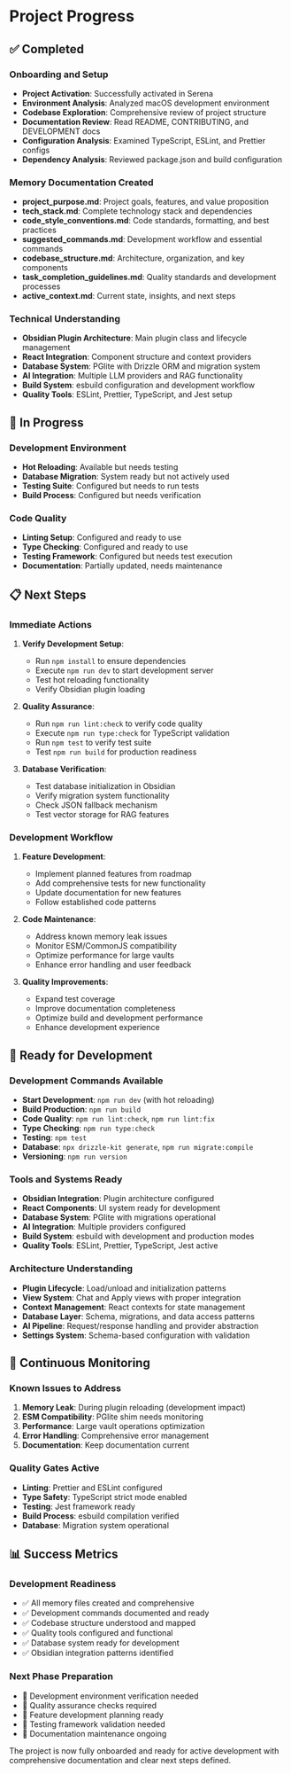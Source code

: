 # Project Progress

## ✅ Completed

### Onboarding and Setup
- **Project Activation**: Successfully activated in Serena
- **Environment Analysis**: Analyzed macOS development environment
- **Codebase Exploration**: Comprehensive review of project structure
- **Documentation Review**: Read README, CONTRIBUTING, and DEVELOPMENT docs
- **Configuration Analysis**: Examined TypeScript, ESLint, and Prettier configs
- **Dependency Analysis**: Reviewed package.json and build configuration

### Memory Documentation Created
- **project_purpose.md**: Project goals, features, and value proposition
- **tech_stack.md**: Complete technology stack and dependencies
- **code_style_conventions.md**: Code standards, formatting, and best practices
- **suggested_commands.md**: Development workflow and essential commands
- **codebase_structure.md**: Architecture, organization, and key components
- **task_completion_guidelines.md**: Quality standards and development processes
- **active_context.md**: Current state, insights, and next steps

### Technical Understanding
- **Obsidian Plugin Architecture**: Main plugin class and lifecycle management
- **React Integration**: Component structure and context providers
- **Database System**: PGlite with Drizzle ORM and migration system
- **AI Integration**: Multiple LLM providers and RAG functionality
- **Build System**: esbuild configuration and development workflow
- **Quality Tools**: ESLint, Prettier, TypeScript, and Jest setup

## 🚧 In Progress

### Development Environment
- **Hot Reloading**: Available but needs testing
- **Database Migration**: System ready but not actively used
- **Testing Suite**: Configured but needs to run tests
- **Build Process**: Configured but needs verification

### Code Quality
- **Linting Setup**: Configured and ready to use
- **Type Checking**: Configured and ready to use
- **Testing Framework**: Configured but needs test execution
- **Documentation**: Partially updated, needs maintenance

## 📋 Next Steps

### Immediate Actions
1. **Verify Development Setup**:
   - Run `npm install` to ensure dependencies
   - Execute `npm run dev` to start development server
   - Test hot reloading functionality
   - Verify Obsidian plugin loading

2. **Quality Assurance**:
   - Run `npm run lint:check` to verify code quality
   - Execute `npm run type:check` for TypeScript validation
   - Run `npm test` to verify test suite
   - Test `npm run build` for production readiness

3. **Database Verification**:
   - Test database initialization in Obsidian
   - Verify migration system functionality
   - Check JSON fallback mechanism
   - Test vector storage for RAG features

### Development Workflow
1. **Feature Development**:
   - Implement planned features from roadmap
   - Add comprehensive tests for new functionality
   - Update documentation for new features
   - Follow established code patterns

2. **Code Maintenance**:
   - Address known memory leak issues
   - Monitor ESM/CommonJS compatibility
   - Optimize performance for large vaults
   - Enhance error handling and user feedback

3. **Quality Improvements**:
   - Expand test coverage
   - Improve documentation completeness
   - Optimize build and development performance
   - Enhance development experience

## 🎯 Ready for Development

### Development Commands Available
- **Start Development**: `npm run dev` (with hot reloading)
- **Build Production**: `npm run build`
- **Code Quality**: `npm run lint:check`, `npm run lint:fix`
- **Type Checking**: `npm run type:check`
- **Testing**: `npm test`
- **Database**: `npx drizzle-kit generate`, `npm run migrate:compile`
- **Versioning**: `npm run version`

### Tools and Systems Ready
- **Obsidian Integration**: Plugin architecture configured
- **React Components**: UI system ready for development
- **Database System**: PGlite with migrations operational
- **AI Integration**: Multiple providers configured
- **Build System**: esbuild with development and production modes
- **Quality Tools**: ESLint, Prettier, TypeScript, Jest active

### Architecture Understanding
- **Plugin Lifecycle**: Load/unload and initialization patterns
- **View System**: Chat and Apply views with proper integration
- **Context Management**: React contexts for state management
- **Database Layer**: Schema, migrations, and data access patterns
- **AI Pipeline**: Request/response handling and provider abstraction
- **Settings System**: Schema-based configuration with validation

## 🔄 Continuous Monitoring

### Known Issues to Address
1. **Memory Leak**: During plugin reloading (development impact)
2. **ESM Compatibility**: PGlite shim needs monitoring
3. **Performance**: Large vault operations optimization
4. **Error Handling**: Comprehensive error management
5. **Documentation**: Keep documentation current

### Quality Gates Active
- **Linting**: Prettier and ESLint configured
- **Type Safety**: TypeScript strict mode enabled
- **Testing**: Jest framework ready
- **Build Process**: esbuild compilation verified
- **Database**: Migration system operational

## 📊 Success Metrics

### Development Readiness
- ✅ All memory files created and comprehensive
- ✅ Development commands documented and ready
- ✅ Codebase structure understood and mapped
- ✅ Quality tools configured and functional
- ✅ Database system ready for development
- ✅ Obsidian integration patterns identified

### Next Phase Preparation
- 🔄 Development environment verification needed
- 🔄 Quality assurance checks required
- 🔄 Feature development planning ready
- 🔄 Testing framework validation needed
- 🔄 Documentation maintenance ongoing

The project is now fully onboarded and ready for active development with comprehensive documentation and clear next steps defined.